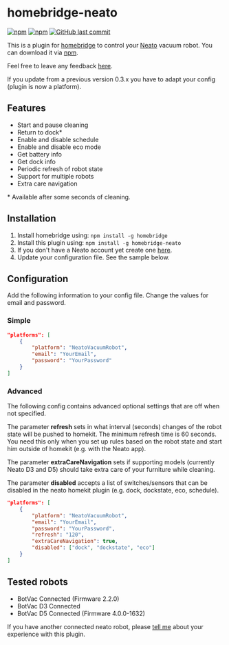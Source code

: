 # homebridge-neato
[![npm](https://img.shields.io/npm/v/homebridge-neato.svg?style=flat-square)](https://www.npmjs.com/package/homebridge-neato)
[![npm](https://img.shields.io/npm/dt/homebridge-neato.svg?style=flat-square)](https://www.npmjs.com/package/homebridge-neato)
[![GitHub last commit](https://img.shields.io/github/last-commit/naofireblade/homebridge-neato.svg?style=flat-square)](https://github.com/naofireblade/homebridge-neato)

This is a plugin for [homebridge](https://github.com/nfarina/homebridge) to control your [Neato](https://www.neatorobotics.com/) vacuum robot. You can download it via [npm](https://www.npmjs.com/package/homebridge-neato).

Feel free to leave any feedback [here](https://github.com/naofireblade/homebridge-neato/issues).

If you update from a previous version 0.3.x you have to adapt your config (plugin is now a platform).

## Features

- Start and pause cleaning
- Return to dock\*
- Enable and disable schedule
- Enable and disable eco mode
- Get battery info
- Get dock info
- Periodic refresh of robot state
- Support for multiple robots
- Extra care navigation

\* Available after some seconds of cleaning.

## Installation

1. Install homebridge using: `npm install -g homebridge`
2. Install this plugin using: `npm install -g homebridge-neato`
3. If you don't have a Neato account yet create one [here](https://www.neatorobotics.com/create-account/).
4. Update your configuration file. See the sample below.

## Configuration

Add the following information to your config file. Change the values for email and password.

### Simple

```json
"platforms": [
	{
		"platform": "NeatoVacuumRobot",
		"email": "YourEmail",
		"password": "YourPassword"
	}
]
```

### Advanced

The following config contains advanced optional settings that are off when not specified.

The parameter **refresh** sets in what interval (seconds) changes of the robot state will be pushed to homekit. The minimum refresh time is 60 seconds. You need this only when you set up rules based on the robot state and start him outside of homekit (e.g. with the Neato app).

The parameter **extraCareNavigation** sets if supporting models (currently Neato D3 and D5) should take extra care of your furniture while cleaning.

The parameter **disabled** accepts a list of switches/sensors that can be disabled in the neato homekit plugin (e.g. dock, dockstate, eco, schedule).

```json
"platforms": [
	{
		"platform": "NeatoVacuumRobot",
		"email": "YourEmail",
		"password": "YourPassword",
		"refresh": "120",
		"extraCareNavigation": true,
		"disabled": ["dock", "dockstate", "eco"]
	}
]
```

## Tested robots

- BotVac Connected (Firmware 2.2.0)
- BotVac D3 Connected
- BotVac D5 Connected (Firmware 4.0.0-1632)

If you have another connected neato robot, please [tell me](https://github.com/naofireblade/homebridge-neato/issues) about your experience with this plugin.
